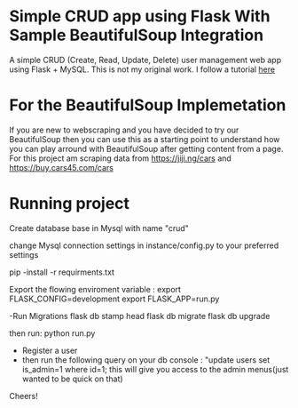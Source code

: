 # Simple CRUD app using Flask With Sample BeautifulSoup Integration

A simple CRUD (Create, Read, Update, Delete) user management web app using Flask + MySQL. This is not my original work. I follow a tutorial [here](https://scotch.io/tutorials/build-a-crud-web-app-with-python-and-flask-part-one)



For the BeautifulSoup Implemetation
====================================

If you are new to webscraping and you have decided to try our BeautifulSoup then you can use this as a starting point to understand how you can play arround with BeautifulSoup after getting content from a page. For this project am scraping data from https://jiji.ng/cars and https://buy.cars45.com/cars



Running project
=====================
Create database base in Mysql with name "crud"

change Mysql connection settings in instance/config.py to your preferred settings

pip -install -r requirments.txt

Export the flowing enviroment variable :
export FLASK_CONFIG=development
export FLASK_APP=run.py


-Run Migrations
	flask db stamp head
  flask db migrate
  flask db upgrade

then run: python run.py

- Register a user
- then run the following query on your db console : "update users set is_admin=1 where id=1;
	this will give you access to the admin menus(just wanted to be quick on that)

Cheers!
